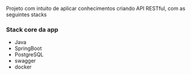 Projeto com intuito de aplicar conhecimentos criando API RESTful, com as seguintes stacks

### Stack core da app
- Java
- SpringBoot
- PostgreSQL
- swagger
- docker


